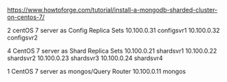https://www.howtoforge.com/tutorial/install-a-mongodb-sharded-cluster-on-centos-7/

2 centOS 7 server as Config Replica Sets
10.100.0.31 configsvr1
10.100.0.32 configsvr2

4 CentOS 7 server as Shard Replica Sets
10.100.0.21 shardsvr1
10.100.0.22 shardsvr2
10.100.0.23 shardsvr3
10.100.0.24 shardsvr4

1 CentOS 7 server as mongos/Query Router
10.100.0.11 mongos
